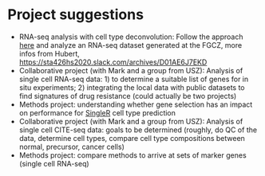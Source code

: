 # Project suggestions


* RNA-seq analysis with cell type deconvolution: Follow the approach [here](https://journals.plos.org/ploscompbiol/article?id=10.1371/journal.pcbi.1008120) and analyze an RNA-seq dataset generated at the FGCZ, more infos from Hubert,  https://sta426hs2020.slack.com/archives/D01AE6J7EKD
* Collaborative project (with Mark and a group from USZ): Analysis of single cell RNA-seq data: 1) to determine a suitable list of genes for in situ experiments; 2) integrating the local data with public datasets to find signatures of drug resistance (could actually be two projects)
* Methods project: understanding whether gene selection has an impact on performance for [SingleR](https://bioconductor.org/packages/release/bioc/html/SingleR.html) cell type prediction
* Collaborative project (with Mark and a group from USZ): Analysis of single cell CITE-seq data: goals to be determined (roughly, do QC of the data, determine cell types, compare cell type compositions between normal, precursor, cancer cells)
* Methods project: compare methods to arrive at sets of marker genes (single cell RNA-seq)
